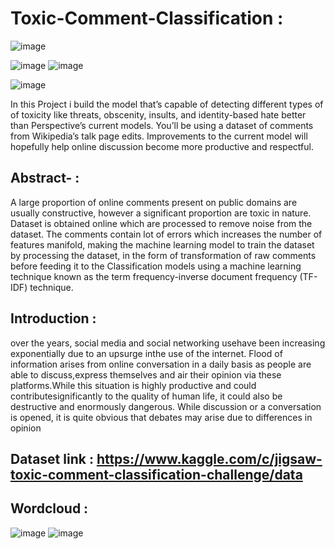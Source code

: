# Toxic-Comment-Classification :

![image](https://user-images.githubusercontent.com/76562485/132940209-f6174c9c-7bcb-4885-ac0a-a7b1d5b345d0.png)

![image](https://user-images.githubusercontent.com/76562485/132939987-36dab999-1e7e-4d36-840a-e6c67921a0ab.png)                          ![image](https://user-images.githubusercontent.com/76562485/132940096-e6b3240f-caa6-4e9a-8c0a-8c77ecd89edf.png)

![image](https://user-images.githubusercontent.com/76562485/132940122-05c2ed3e-cc91-40e7-bf78-af2de54cf6e6.png)


 In this Project i build the model that’s capable of detecting different types of of toxicity like threats, obscenity, insults, and identity-based hate better than Perspective’s current models. You’ll be using a dataset of comments from Wikipedia’s talk page edits. Improvements to the current model will hopefully help online discussion become more productive and respectful.
## Abstract- :
A large proportion of online comments present on public domains are usually constructive, however a significant proportion are toxic in nature. Dataset is obtained online which
are processed to remove noise from the dataset. The comments contain lot of errors which increases the number of features manifold, making the machine learning model to train the
dataset by processing the dataset, in the form of transformation of raw comments before feeding it to the Classification models using a machine learning technique known as the term frequency-inverse document frequency (TF-IDF) technique. 
## Introduction :
over the years, social media and social networking usehave been increasing exponentially due to an upsurge inthe use of the internet. Flood of information arises from online
conversation in a daily basis as people are able to discuss,express themselves and air their opinion via these platforms.While this situation is highly productive and could contributesignificantly to the quality of human life, it could also be destructive and enormously dangerous. While discussion or a conversation is opened, it is quite obvious that debates may arise due to differences in opinion
## Dataset link : https://www.kaggle.com/c/jigsaw-toxic-comment-classification-challenge/data                      
## Wordcloud :
![image](https://user-images.githubusercontent.com/76562485/132939931-3e042369-b495-4733-8a13-4654a920adcd.png)                       ![image](https://user-images.githubusercontent.com/76562485/132939941-d11988b0-79a9-467e-bd24-cb026b3dd4a5.png)

